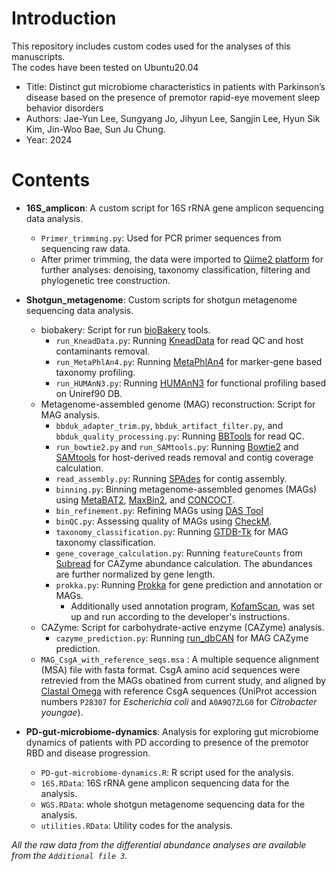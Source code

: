 # Introduction
This repository includes custom codes used for the analyses of this manuscripts.<br/>
The codes have been tested on Ubuntu20.04
- Title: Distinct gut microbiome characteristics in patients with Parkinson’s disease based on the presence of premotor rapid-eye movement sleep behavior disorders
- Authors: Jae-Yun Lee, Sungyang Jo, Jihyun Lee, Sangjin Lee, Hyun Sik Kim, Jin-Woo Bae, Sun Ju Chung.
- Year: 2024

# Contents
* **16S_amplicon**: A custom script for 16S rRNA gene amplicon sequencing data analysis.
  - `Primer_trimming.py`: Used for PCR primer sequences from sequencing raw data. <br>
  - After primer trimming, the data were imported to [Qiime2 platform](https://qiime2.org/) for further analyses: denoising, taxonomy classification, filtering and phylogenetic tree construction.
 
* **Shotgun_metagenome**: Custom scripts for shotgun metagenome sequencing data analysis.
  - biobakery: Script for run [bioBakery](https://huttenhower.sph.harvard.edu/tools/) tools.
    - `run_KneadData.py`: Running [KneadData](https://huttenhower.sph.harvard.edu/kneaddata/) for read QC and host contaminants removal.
    - `run_MetaPhlAn4.py`: Running [MetaPhlAn4](https://huttenhower.sph.harvard.edu/metaphlan) for marker-gene based taxonomy profiling.
    - `run_HUMAnN3.py`: Running [HUMAnN3](https://huttenhower.sph.harvard.edu/humann) for functional profiling based on Uniref90 DB.
  - Metagenome-assembled genome (MAG) reconstruction: Script for MAG analysis.
    - `bbduk_adapter_trim.py`,  `bbduk_artifact_filter.py`, and `bbduk_quality_processing.py`: Running [BBTools](https://jgi.doe.gov/data-and-tools/software-tools/bbtools/) for read QC.
    - `run_bowtie2.py` and `run_SAMtools.py`: Running [Bowtie2](https://bowtie-bio.sourceforge.net/bowtie2/index.shtml) and [SAMtools](https://www.htslib.org/) for host-derived reads removal and contig coverage calculation.
    - `read_assembly.py`: Running [SPAdes](https://github.com/ablab/spades) for contig assembly.
    - `binning.py`: Binning metagenome-assembled genomes (MAGs) using [MetaBAT2](https://bitbucket.org/berkeleylab/metabat/src/master/), [MaxBin2](https://sourceforge.net/projects/maxbin2/), and [CONCOCT](https://github.com/BinPro/CONCOCT).
    - `bin_refinement.py`: Refining MAGs using [DAS Tool](https://github.com/cmks/DAS_Tool)
    - `binQC.py`: Assessing quality of MAGs using [CheckM](https://github.com/Ecogenomics/CheckM).
    - `taxonomy_classification.py`: Running [GTDB-Tk](https://github.com/Ecogenomics/GTDBTk) for MAG taxonomy classification.
    - `gene_coverage_calculation.py`: Running `featureCounts` from [Subread](https://subread.sourceforge.net/) for CAZyme abundance calculation. The abundances are further normalized by gene length.
    - `prokka.py`: Running [Prokka](https://github.com/tseemann/prokka) for gene prediction and annotation or MAGs.
      - Additionally used annotation program, [KofamScan](https://github.com/takaram/kofam_scan), was set up and run according to the developer's instructions.
  - CAZyme: Script for carbohydrate-active enzyme (CAZyme) analysis.
    - `cazyme_prediction.py`: Running [run_dbCAN](https://github.com/linnabrown/run_dbcan) for MAG CAZyme prediction.
  - `MAG_CsgA_with_reference_seqs.msa` : A multiple sequence alignment (MSA) file with fasta format. CsgA amino acid sequences were retrevied from the MAGs obatined from current study, and aligned by [Clastal Omega](http://www.clustal.org/omega/) with reference CsgA sequences (UniProt accession numbers `P28307` for *Escherichia coli* and `A0A9Q7ZLG0` for *Citrobacter youngae*).

* **PD-gut-microbiome-dynamics**: Analysis for exploring gut microbiome dynamics of patients with PD according to presence of the premotor RBD and disease progression.
  - `PD-gut-microbiome-dynamics.R`: R script used for the analysis.
  - `16S.RData`: 16S rRNA gene amplicon sequencing data for the analysis.
  - `WGS.RData`: whole shotgun metagenome sequencing data for the analysis.
  - `utilities.RData`: Utility codes for the analysis.

*All the raw data from the differential abundance analyses are available from the `Additional file 3`.*
